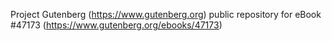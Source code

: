 Project Gutenberg (https://www.gutenberg.org) public repository for eBook #47173 (https://www.gutenberg.org/ebooks/47173)
